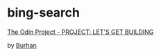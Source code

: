 # bing-search

[The Odin Project - PROJECT: LET'S GET BUILDING](https://www.theodinproject.com/courses/ruby-on-rails/lessons/let-s-get-building)

by [Burhan](https://github.com/btuerker)
